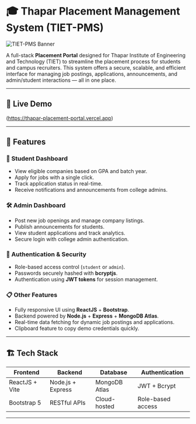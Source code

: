 # 🎓 Thapar Placement Management System (TIET-PMS)

![TIET-PMS Banner](client/public/banner.png)

A full-stack **Placement Portal** designed for Thapar Institute of Engineering and Technology (TIET) to streamline the placement process for students and campus recruiters. This system offers a secure, scalable, and efficient interface for managing job postings, applications, announcements, and admin/student interactions — all in one place.

---

## 🚀 Live Demo
(https://thapar-placement-portal.vercel.app)  

---

## 📌 Features

### 🌟 Student Dashboard
- View eligible companies based on GPA and batch year.
- Apply for jobs with a single click.
- Track application status in real-time.
- Receive notifications and announcements from college admins.

### 🛠 Admin Dashboard
- Post new job openings and manage company listings.
- Publish announcements for students.
- View student applications and track analytics.
- Secure login with college admin authentication.

### 🔐 Authentication & Security
- Role-based access control (`student` or `admin`).
- Passwords securely hashed with **bcryptjs**.
- Authentication using **JWT tokens** for session management.

### 📋 Other Features
- Fully responsive UI using **ReactJS** + **Bootstrap**.
- Backend powered by **Node.js** + **Express** + **MongoDB Atlas**.
- Real-time data fetching for dynamic job postings and applications.
- Clipboard feature to copy demo credentials quickly.

---

## 🏗 Tech Stack

| Frontend | Backend | Database | Authentication |
|----------|---------|----------|----------------|
| ReactJS + Vite | Node.js + Express | MongoDB Atlas | JWT + Bcrypt |
| Bootstrap 5 | RESTful APIs | Cloud-hosted | Role-based access |

---
